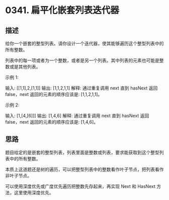 # 0341. 扁平化嵌套列表迭代器

## 描述

给你一个嵌套的整型列表。请你设计一个迭代器，使其能够遍历这个整型列表中的所有整数。

列表中的每一项或者为一个整数，或者是另一个列表。其中列表的元素也可能是整数或是其他列表。

示例 1:

输入: [[1,1],2,[1,1]]
输出: [1,1,2,1,1]
解释: 通过重复调用 next 直到 hasNext 返回 false，next 返回的元素的顺序应该是: [1,1,2,1,1]。

示例 2:

输入: [1,[4,[6]]]
输出: [1,4,6]
解释: 通过重复调用 next 直到 hasNext 返回 false，next 返回的元素的顺序应该是: [1,4,6]。

## 思路

题目给定的是嵌套的整型列表，列表里面是整数或列表，要求能获取到这个整型列表中的所有整数。

本质上这道题还是树的遍历，可以把整型列表中的整数看作叶子节点，把列表看作非叶子节点。

可以使用深度优先或广度优先遍历把整数先存起来，再实现 Next 和 HasNext 方法，这里使用深度优先。
